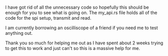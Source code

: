 I have got rid of all the unnecessary code so hopefully this should be enough for you to see what is going on. The my_api.rs file holds all of the code for the spi setup, transmit and read.

I am currently borrowing an oscilliscope of a friend if you need me to test anything out.

Thank you so much for helping me out as I have spent about 2 weeks trying to get this to work and just can't so this is a massive help for me.
